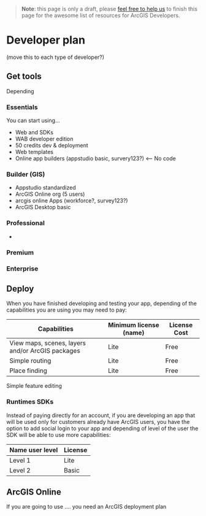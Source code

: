 > **Note**: this page is only a draft, please [feel free to help us](https://github.com/hhkaos/awesome-arcgis#contributions) to finish this page for the awesome list of resources for ArcGIS Developers.

# Developer plan

(move this to each type of developer?)

## Get tools
Depending

### Essentials
You can start using...

* Web and SDKs
* WAB developer edition
* 50 credits dev & deployment
* Web templates
* Online app builders (appstudio basic, survery123?) <-- No code

### Builder (GIS)
  * Appstudio standardized
  * ArcGIS Online org (5 users)
  * arcgis online Apps (workforce?, survey123?)
  * ArcGIS Desktop basic

### Professional
  *

### Premium

### Enterprise

## Deploy
When you have finished developing and testing your app, depending of the
capabilities you are using you may need to pay:

Capabilities|Minimum license (name)|License Cost
---|---|---|
View maps, scenes, layers and/or ArcGIS packages|Lite|Free
Simple routing|Lite|Free
Place finding|Lite|Free
Simple feature editing


### Runtimes SDKs
Instead of paying directly for an account, if you are developing an app that
will be used only for customers already have ArcGIS users, you have the option
to add social login to your app and depending of level of the user the
SDK will be able to use more capabilities:

Name user level|License
---|---
Level 1|Lite
Level 2|Basic

## ArcGIS Online
If you are going to use .... you need an ArcGIS deployment plan

